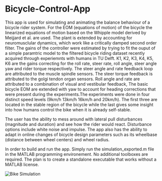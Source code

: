 # Bicycle-Control-App

This app is used for simulating and animating the balance behaviour of a bicycle rider system. For the EOM (equations of motion) of the bicycle the linearized equations of motion based on the Whipple model derived by Meijjard et al. are used. The plant is extended by accounting for neuromusclular dynamics, which work like a critically damped second order filter. The gains of the controller were estimated by trying to fit the ouput of a simple paramtric model to the filtered bicycle riding dataset recently acquired through experiemnts with humans in TU Delft. K1, K2, K3, K4, K5, K6  are the gains correcting for the roll rate, steer rate, roll angle, steer angle  yaw and rider torque respectively. The steer angle and rate feedback loop are attributed to the muscle spindle sensors. The steer torque feedback is attributed to the golgi tendon organ sensors. Roll angle and rate are attributed to a combination of visual and vestibular feedback, The basic bicycle EOM are extended with yaw to account for heading corrections that were present during the experiments.The experiments were done in four distinct speed levels (9km/h 13km/h 16km/h and 20km/h). The first three are located in the stable region of the bicycle while the last gives some insight into how humans control the bike when it is already self-stable. 

The user has the ability to mess around with lateral pull disturbances (magnitude and duration) and see how the rider would react. Disturbance options include white noise and impulse. The app also has the ability to adapt in online changes of bicycle design parameters such as its wheelbase (distance between wheel centers) and wheel radius. 

In order to build and run the app. Simply run the simulation_exported.m file in the MATLAB programming environement. No additional toolboxes are required. The plan is to create a standalone executable that works without a MATLAB license.

![Bike Simulation](https://i.imgur.com/VOr6l0M.gif)

